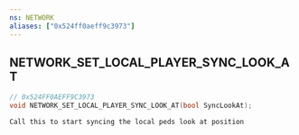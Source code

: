 ```yaml
---
ns: NETWORK
aliases: ["0x524ff0aeff9c3973"]
---
```

## NETWORK_SET_LOCAL_PLAYER_SYNC_LOOK_AT

```c
// 0x524FF0AEFF9C3973
void NETWORK_SET_LOCAL_PLAYER_SYNC_LOOK_AT(bool SyncLookAt);
```

```
Call this to start syncing the local peds look at position
```

